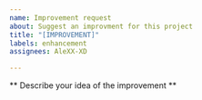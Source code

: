 ```yaml
---
name: Improvement request
about: Suggest an improvment for this project
title: "[IMPROVEMENT]"
labels: enhancement
assignees: AleXX-XD

---
```


** Describe your idea of the improvement **
